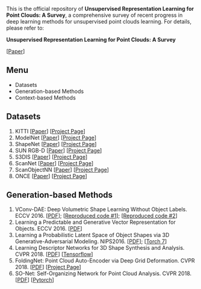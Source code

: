 This is the official repository of **Unsupervised Representation Learning for Point Clouds: A Survey**, a comprehensive survey of recent progress in deep learning methods for unsupervised point clouds learning. For details, please refer to:

 **Unsupervised Representation Learning for Point Clouds: A Survey**
 
 [[Paper]()]
 

## Menu
- Datasets
- Generation-based Methods
- Context-based Methods
## Datasets
1. KITTI [[Paper](https://projet.liris.cnrs.fr/imagine/pub/proceedings/CVPR2012/data/papers/424_O3C-04.pdf)] [[Project Page](http://www.cvlibs.net/datasets/kitti/)]
2. ModelNet [[Paper](https://www.cv-foundation.org/openaccess/content_cvpr_2015/papers/Wu_3D_ShapeNets_A_2015_CVPR_paper.pdf)] [[Project Page](https://modelnet.cs.princeton.edu/)]
3. ShapeNet [[Paper](https://arxiv.org/pdf/1512.03012.pdf)] [[Project Page](https://shapenet.org/)]
4. SUN RGB-D [[Paper](https://openaccess.thecvf.com/content_cvpr_2015/papers/Song_SUN_RGB-D_A_2015_CVPR_paper.pdf)] [[Project Page](https://rgbd.cs.princeton.edu/)]
5. S3DIS [[Paper](https://openaccess.thecvf.com/content_cvpr_2016/papers/Armeni_3D_Semantic_Parsing_CVPR_2016_paper.pdf)] [[Project Page](http://buildingparser.stanford.edu/dataset.html)]
6. ScanNet  [[Paper](https://openaccess.thecvf.com/content_cvpr_2017/papers/Dai_ScanNet_Richly-Annotated_3D_CVPR_2017_paper.pdf)] [[Project Page](http://www.scan-net.org/)]
7. ScanObjectNN  [[Paper](https://arxiv.org/pdf/1908.04616.pdf)] [[Project Page](https://hkust-vgd.github.io/scanobjectnn/)]
8. ONCE [[Paper](https://arxiv.org/abs/2106.11037)] [[Project Page](https://once-for-auto-driving.github.io/)]
## Generation-based Methods
1. VConv-DAE: Deep Volumetric Shape Learning Without Object Labels. ECCV 2016. [[PDF](https://arxiv.org/abs/1604.03755)]; [[Reproduced code #1](https://github.com/Not-IITian/VCONV-DAE)]; [[Reproduced code #2](https://github.com/diskhkme/VCONV_DAE_TF)]
2. Learning a Predictable and Generative Vector Representation for Objects. ECCV 2016. [[PDF](https://arxiv.org/pdf/1603.08637v2.pdf)]
3. Learning a Probabilistic Latent Space of Object Shapes via 3D Generative-Adversarial Modeling. NIPS2016. [[PDF](https://arxiv.org/pdf/1610.07584v2.pdf)]; [[Torch 7](https://github.com/zck119/3dgan-release)]
4. Learning Descriptor Networks for 3D Shape Synthesis and Analysis. CVPR 2018. [[PDF](https://openaccess.thecvf.com/content_cvpr_2018/papers/Xie_Learning_Descriptor_Networks_CVPR_2018_paper.pdf)] [[Tensorflow](https://github.com/jianwen-xie/3DDescriptorNet)]
5. FoldingNet: Point Cloud Auto-Encoder via Deep Grid Deformation. CVPR 2018. [[PDF](https://openaccess.thecvf.com/content_cvpr_2018/papers/Yang_FoldingNet_Point_Cloud_CVPR_2018_paper.pdf)] [[Project Page](https://www.merl.com/research/license/FoldingNet)]
6. SO-Net: Self-Organizing Network for Point Cloud Analysis. CVPR 2018. [[PDF](https://openaccess.thecvf.com/content_cvpr_2018/papers/Li_SO-Net_Self-Organizing_Network_CVPR_2018_paper.pdf)] [[Pytorch]( https://github.com/lijx10/SO-Net)]
